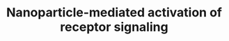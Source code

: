 ---
annotations:
- type: Pathway Ontology
  value: signaling pathway
- type: Pathway Ontology
  value: nanomaterial response pathway
authors:
- Bart Smeets
- Elisa
- Egonw
- Khanspers
- Laurent
communities:
- AOP
description: Nanoparticle-mediated activation of receptor signaling. Several NP formulations
  were shown to interact with cellular receptors such as the EGFR and integrins, inducing
  cellular phenotypes such as proliferation, apoptosis, differentiation, and migration.
  In lung epithelial cells, NPs interact with both EGFR and integrins, leading to
  cell proliferation via activation of PI3K and AKT. NPs were shown to activate the
  EGFR, leading in parallel to apoptosis and proliferation, and oncogenic Ras mutations
  might influence these effects. Interestingly, while integrin-mediated activation
  of ERK was instrumental for proliferation, apoptosis was mediated via activation
  of JNK. In addition, NPs (PM2.5) are able to bind the EGFR to activate the MAPK
  signaling cascade. Activation of ERK leads to the expression and secretion of the
  epidermal growth factor amphiregulin, thus forming an autocrine loop, which might
  be instrumental for sustained inflammatory responses. Nanoparticles are depicted
  as red circles.   Proteins on this pathway have targeted assays available via the
  [https://assays.cancer.gov/available_assays?wp_id=WP2643 CPTAC Assay Portal]
last-edited: 2020-05-28
organisms:
- Homo sapiens
redirect_from:
- /index.php/Pathway:WP2643
- /instance/WP2643
schema-jsonld:
- '@context': https://schema.org/
  '@id': https://wikipathways.github.io/pathways/WP2643.html
  '@type': Dataset
  creator:
    '@type': Organization
    name: WikiPathways
  description: Nanoparticle-mediated activation of receptor signaling. Several NP
    formulations were shown to interact with cellular receptors such as the EGFR and
    integrins, inducing cellular phenotypes such as proliferation, apoptosis, differentiation,
    and migration. In lung epithelial cells, NPs interact with both EGFR and integrins,
    leading to cell proliferation via activation of PI3K and AKT. NPs were shown to
    activate the EGFR, leading in parallel to apoptosis and proliferation, and oncogenic
    Ras mutations might influence these effects. Interestingly, while integrin-mediated
    activation of ERK was instrumental for proliferation, apoptosis was mediated via
    activation of JNK. In addition, NPs (PM2.5) are able to bind the EGFR to activate
    the MAPK signaling cascade. Activation of ERK leads to the expression and secretion
    of the epidermal growth factor amphiregulin, thus forming an autocrine loop, which
    might be instrumental for sustained inflammatory responses. Nanoparticles are
    depicted as red circles.   Proteins on this pathway have targeted assays available
    via the [https://assays.cancer.gov/available_assays?wp_id=WP2643 CPTAC Assay Portal]
  keywords:
  - ''
  - Collagen
  - MAPK13
  - PI3K
  - MAPK1
  - Grb
  - β
  - EGFR
  - Proliferation
  - KRAS
  - AKT
  - JNK3
  - MAPK11
  - Apoptosis
  - JNK1
  - MAPK12
  - RAF
  - Inflammation
  - JNK2
  - Sos
  - MAP2K2
  - FAK
  - Amphiregulin
  - HRAS
  - α
  - ROS
  - NRAS
  - Fibronectin
  - MAP2K1
  - Talin
  - Migration
  - MAPK14
  - Paxillin
  - Angiogenesis
  - Src
  - Differentiation
  license: CC0
  name: Nanoparticle-mediated activation of receptor signaling
seo: CreativeWork
title: Nanoparticle-mediated activation of receptor signaling
wpid: WP2643
---